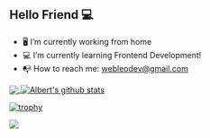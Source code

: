 ## Hello Friend :computer:

- :desktop_computer:  I’m currently working from home
- :computer:  I’m currently learning Frontend Development!
- :mailbox_with_no_mail: How to reach me: webleodev@gmail.com

<a href="https://github.com/webleodev">
  <img align="center" src="https://github-readme-stats.vercel.app/api/top-langs/?username=webleodev&theme=dark&hide_langs_below=1&card_width=350" />
</a>

<a href="https://github.com/webleodev">
 <img align="center" src="https://github-readme-stats.vercel.app/api?username=webleodev&show_icons=true&theme=dark&line_height=33" alt="Albert's github stats"/>
</a>

[![trophy](https://github-profile-trophy.vercel.app/?username=webleodev&theme=onedark&row=1)](https://github.com/ryo-ma/github-profile-trophy)

![](https://komarev.com/ghpvc/?username=webleodev&color=gray&style=flat)
